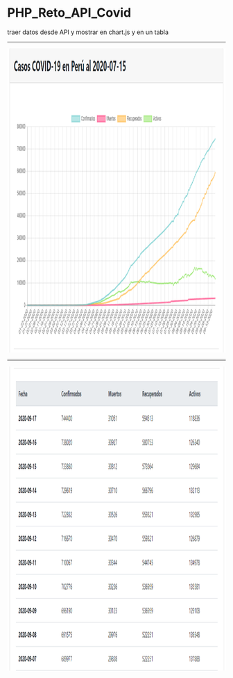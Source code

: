 # PHP_Reto_API_Covid
traer datos desde API y mostrar en chart.js y en un tabla

<hr>
   <img height="700" src="https://github.com/M4rcell/PHP_Reto_API_Covid/blob/master/img/chart.png" alt=""> 
<hr>

<img height="700" src="https://github.com/M4rcell/PHP_Reto_API_Covid/blob/master/img/table.png" alt="">

